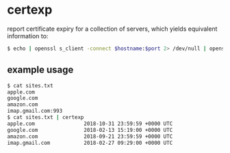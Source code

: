 # certexp

report certificate expiry for a collection of servers, which yields equivalent
information to:

```bash
$ echo | openssl s_client -connect $hostname:$port 2> /dev/null | openssl x509 -noout -dates | grep notAfter
```

## example usage

```bash
$ cat sites.txt
apple.com
google.com
amazon.com
imap.gmail.com:993
$ cat sites.txt | certexp
apple.com                2018-10-31 23:59:59 +0000 UTC
google.com               2018-02-13 15:19:00 +0000 UTC
amazon.com               2018-09-21 23:59:59 +0000 UTC
imap.gmail.com           2018-02-27 09:29:00 +0000 UTC
```
